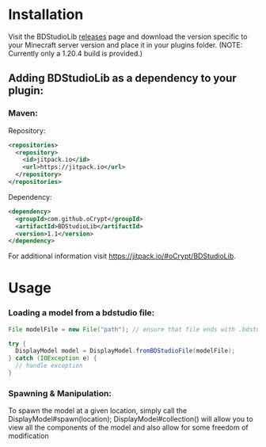 # Installation
Visit the BDStudioLib [releases](https://github.com/oCrypt/BDStudioLib/releases) page and download the version specific to your Minecraft server version and place it in your plugins folder.
(NOTE: Currently only a 1.20.4 build is provided.)

## Adding BDStudioLib as a dependency to your plugin:

### Maven:

Repository:
```xml
<repositories>
  <repository>
    <id>jitpack.io</id>
    <url>https://jitpack.io</url>
  </repository>
</repositories>
```

Dependency:
```xml
<dependency>
  <groupId>com.github.oCrypt</groupId>
  <artifactId>BDStudioLib</artifactId>
  <version>1.1</version>
</dependency>
```

For additional information visit https://jitpack.io/#oCrypt/BDStudioLib.

# Usage

### Loading a model from a bdstudio file:
```java
File modelFile = new File("path"); // ensure that file ends with .bdstudio

try {
  DisplayModel model = DisplayModel.fromBDStudioFile(modelFile);
} catch (IOException e) {
  // handle exception
}
```

### Spawning & Manipulation:
To spawn the model at a given location, simply call the DisplayModel#spawn(location);
DisplayModel#collection() will allow you to view all the components of the model and also allow for some freedom of modification
